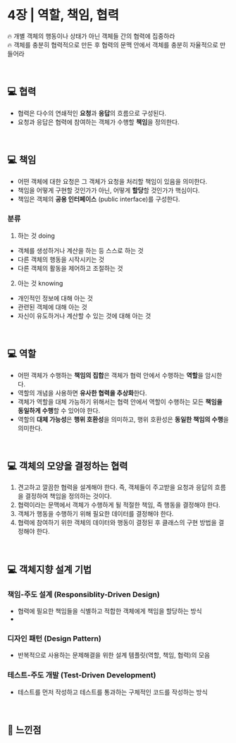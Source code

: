 # 4장 | 역할, 책임, 협력
🔥 개별 객체의 행동이나 상태가 아닌 객체들 간의 협력에 집중하라<br>
🔥 객체를 충분히 협력적으로 만든 후 협력의 문맥 안에서 객체를 충분히 자율적으로 만들어라

<br>

## 💻 협력

- 협력은 다수의 연쇄적인 **요청**과 **응답**의 흐름으로 구성된다.
- 요청과 응답은 협력에 참여하는 객체가 수행할 **책임**을 정의한다.

<br>

## 💻 책임

- 어떤 객체에 대한 요청은 그 객체가 요청을 처리할 책임이 있음을 의미한다.
- 책임을 어떻게 구현할 것인가가 아닌, 어떻게 **할당**할 것인가가 핵심이다.
- 책임은 객체의 **공용 인터페이스** (public interface)를 구성한다.

### 분류

1. 하는 것 doing
  - 객체를 생성하거나 계산을 하는 등 스스로 하는 것
  - 다른 객체의 행동을 시작시키는 것
  - 다른 객체의 활동을 제어하고 조절하는 것
2. 아는 것 knowing
  - 개인적인 정보에 대해 아는 것
  - 관련된 객체에 대해 아는 것
  - 자신이 유도하거나 계산할 수 있는 것에 대해 아는 것

<br>

## 💻 역할

- 어떤 객체가 수행하는 **책임의 집합**은 객체가 협력 안에서 수행하는 **역할**을 암시한다.
- 역할의 개념을 사용하면 **유사한 협력을 추상화**한다.
- 객체가 역할을 대체 가능하기 위해서는 협력 안에서 역할이 수행하는 모든 **책임을 동일하게 수행**할 수 있어야 한다.
- 역할의 **대체 가능성**은 **행위 호환성**을 의미하고, 행위 호환성은 **동일한 책임의 수행**을 의미한다.

<br>

## 💻 객체의 모양을 결정하는 협력

1. 견고하고 깔끔한 협력을 설계해야 한다. 즉, 객체들이 주고받을 요청과 응답의 흐름을 결정하여 책임을 정의하는 것이다.
2. 협력이라는 문맥에서 객체가 수행하게 될 적절한 책임, 즉 행동을 결정해야 한다.
3. 객체가 행동을 수행하기 위해 필요한 데이터를 결정해야 한다.
4. 협력에 참여하기 위한 객체의 데이터와 행동이 결정된 후 클래스의 구현 방법을 결정해야 한다.

<br>

## 💻 객체지향 설계 기법

### 책임-주도 설계 (Responsiblity-Driven Design)

- 협력에 필요한 책임들을 식별하고 적합한 객체에게 책임을 할당하는 방식
- 

### 디자인 패턴 (Design Pattern)

- 반복적으로 사용하는 문제해결을 위한 설계 템플릿(역할, 책임, 협력)의 모음

### 테스트-주도 개발 (Test-Driven Development)

- 테스트를 먼저 작성하고 테스트를 통과하는 구체적인 코드를 작성하는 방식

<br>

## 📝 느낀점

